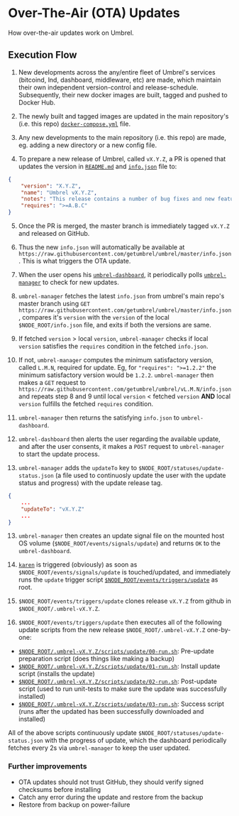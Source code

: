 # Over-The-Air (OTA) Updates
How over-the-air updates work on Umbrel.

## Execution Flow

1. New developments across the any/entire fleet of Umbrel's services (bitcoind, lnd, dashboard, middleware, etc) are made, which maintain their own independent version-control and release-schedule. Subsequently, their new docker images are built, tagged and pushed to Docker Hub.

2. The newly built and tagged images are updated in the main repository's (i.e. this repo) [`docker-compose.yml`](https://github.com/getumbrel/umbrel/blob/master/docker-compose.yml) file.

3. Any new developments to the main repository (i.e. this repo) are made, eg. adding a new directory or a new config file.

4. To prepare a new release of Umbrel, called `vX.Y.Z`, a PR is opened that updates the version in [`README.md`](https://github.com/getumbrel/umbrel/blob/master/README.md) and [`info.json`](https://github.com/getumbrel/umbrel/blob/master/info.json) file to:

```json
{
    "version": "X.Y.Z",
    "name": "Umbrel vX.Y.Z",
    "notes": "This release contains a number of bug fixes and new features.",
    "requires": ">=A.B.C"
}
```

5. Once the PR is merged, the master branch is immediately tagged `vX.Y.Z` and released on GitHub.

6. Thus the new `info.json` will automatically be available at `https://raw.githubusercontent.com/getumbrel/umbrel/master/info.json`. This is what triggers the OTA update.

6. When the user opens his [`umbrel-dashboard`](https://github.com/getumbrel/umbrel-dashboard), it periodically polls [`umbrel-manager`](https://github.com/getumbrel/umbrel-manager) to check for new updates.

7. `umbrel-manager` fetches the latest `info.json` from umbrel's main repo's master branch using `GET https://raw.githubusercontent.com/getumbrel/umbrel/master/info.json`, compares it's `version` with the `version` of the local `$NODE_ROOT/info.json` file, and exits if both the versions are same.

8. If fetched `version` > local `version`, `umbrel-manager` checks if local `version` satisfies the `requires` condition in the fetched `info.json`.

9. If not, `umbrel-manager` computes the minimum satisfactory version, called `L.M.N`, required for update. Eg, for `"requires": ">=1.2.2"` the minimum satisfactory version would be `1.2.2`. `umbrel-manager` then makes a `GET` request to `https://raw.githubusercontent.com/getumbrel/umbrel/vL.M.N/info.json` and repeats step 8 and 9 until local `version` < fetched `version` **AND** local `version` fulfills the fetched `requires` condition.

10. `umbrel-manager` then returns the satisfying `info.json` to `umbrel-dashboard`.

11. `umbrel-dashboard` then alerts the user regarding the available update, and after the user consents, it makes a `POST` request to `umbrel-manager` to start the update process.

12. `umbrel-manager` adds the `updateTo` key to `$NODE_ROOT/statuses/update-status.json` (a file used to continuosly update the user with the update status and progress) with the update release tag.

```json
{
    ...
    "updateTo": "vX.Y.Z"
    ...
}
```

13. `umbrel-manager` then creates an update signal file on the mounted host OS volume (`$NODE_ROOT/events/signals/update`) and returns `OK` to the `umbrel-dashboard`.

14. [`karen`](https://github.com/getumbrel/umbrel/blob/master/karen) is triggered (obviously) as soon as `$NODE_ROOT/events/signals/update` is touched/updated, and immediately runs the `update` trigger script [`$NODE_ROOT/events/triggers/update`](https://github.com/getumbrel/umbrel/blob/master/events/triggers/update) as root.

15. `$NODE_ROOT/events/triggers/update` clones release `vX.Y.Z` from github in `$NODE_ROOT/.umbrel-vX.Y.Z`.

16. `$NODE_ROOT/events/triggers/update` then executes all of the following update scripts from the new release `$NODE_ROOT/.umbrel-vX.Y.Z` one-by-one:

- [`$NODE_ROOT/.umbrel-vX.Y.Z/scripts/update/00-run.sh`](https://github.com/getumbrel/umbrel/blob/master/scripts/update/00-run.sh): Pre-update preparation script (does things like making a backup)
- [`$NODE_ROOT/.umbrel-vX.Y.Z/scripts/update/01-run.sh`](https://github.com/getumbrel/umbrel/blob/master/scripts/update/01-run.sh): Install update script (installs the update)
- [`$NODE_ROOT/.umbrel-vX.Y.Z/scripts/update/02-run.sh`](https://github.com/getumbrel/umbrel/blob/master/scripts/update/02-run.sh): Post-update script (used to run unit-tests to make sure the update was successfully installed)
- [`$NODE_ROOT/.umbrel-vX.Y.Z/scripts/update/03-run.sh`](https://github.com/getumbrel/umbrel/blob/master/scripts/update/03-run.sh): Success script (runs after the updated has been successfully downloaded and installed)

All of the above scripts continuously update `$NODE_ROOT/statuses/update-status.json` with the progress of update, which the dashboard periodically fetches every 2s via `umbrel-manager` to keep the user updated.

### Further improvements

- OTA updates should not trust GitHub, they should verify signed checksums before installing
- Catch any error during the update and restore from the backup
- Restore from backup on power-failure

